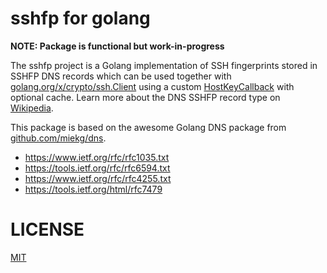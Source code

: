 # sshfp for golang

**NOTE: Package is functional but work-in-progress**

The sshfp project is a Golang implementation of SSH fingerprints stored in SSHFP DNS records which can be used together with [golang.org/x/crypto/ssh.Client](https://godoc.org/golang.org/x/crypto/ssh#Client) using a custom [HostKeyCallback](https://godoc.org/github.com/xor-gate/sshfp#Resolver.HostKeyCallback) with optional cache. Learn more about the DNS SSHFP record type on [Wikipedia](https://en.wikipedia.org/wiki/SSHFP_record). 

This package is based on the awesome Golang DNS package from [github.com/miekg/dns](https://github.com/miekg/dns).

* https://www.ietf.org/rfc/rfc1035.txt
* https://tools.ietf.org/rfc/rfc6594.txt
* https://www.ietf.org/rfc/rfc4255.txt
* https://tools.ietf.org/html/rfc7479

# LICENSE

[MIT](LICENSE)
